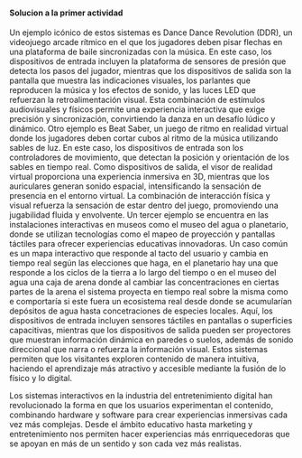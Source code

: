 #### Solucion a la primer actividad
  
Un ejemplo icónico de estos sistemas es Dance Dance Revolution (DDR), un videojuego arcade rítmico en el que los jugadores deben pisar flechas en una plataforma de baile sincronizadas con la música. En este caso, los dispositivos de entrada incluyen la plataforma de sensores de presión que detecta los pasos del jugador, mientras que los dispositivos de salida son la pantalla que muestra las indicaciones visuales, los parlantes que reproducen la música y los efectos de sonido, y las luces LED que refuerzan la retroalimentación visual. Esta combinación de estímulos audiovisuales y físicos permite una experiencia interactiva que exige precisión y sincronización, convirtiendo la danza en un desafío lúdico y dinámico. Otro ejemplo es Beat Saber, un juego de ritmo en realidad virtual donde los jugadores deben cortar cubos al ritmo de la música utilizando sables de luz. En este caso, los dispositivos de entrada son los controladores de movimiento, que detectan la posición y orientación de los sables en tiempo real. Como dispositivos de salida, el visor de realidad virtual proporciona una experiencia inmersiva en 3D, mientras que los auriculares generan sonido espacial, intensificando la sensación de presencia en el entorno virtual. La combinación de interacción física y visual refuerza la sensación de estar dentro del juego, promoviendo una jugabilidad fluida y envolvente. 
Un tercer ejemplo se encuentra en las instalaciones interactivas en museos como el museo del agua o planetario, donde se utilizan tecnologías como el mapeo de proyección y pantallas táctiles para ofrecer experiencias educativas innovadoras. Un caso común es un mapa interactivo que responde al tacto del usuario y cambia en tiempo real según las elecciones que haga, en el planetario hay una que responde a los ciclos de la tierra a lo largo del tiempo o en el museo del agua una caja de arena donde al cambiar las concentraciones en ciertas partes de la arena el sistema proyecta en tiempo real sobre la misma como e comportaría si este fuera un ecosistema real desde donde se acumularían depósitos de agua hasta concetraciones de especies locales. Aquí, los dispositivos de entrada incluyen sensores táctiles en pantallas o superficies capacitivas, mientras que los dispositivos de salida pueden ser proyectores que muestran información dinámica en paredes o suelos, además de sonido direccional que narra o refuerza la información visual. Estos sistemas permiten que los visitantes exploren contenido de manera intuitiva, haciendo el aprendizaje más atractivo y accesible mediante la fusión de lo físico y lo digital.

Los sistemas interactivos en la industria del entretenimiento digital han revolucionado la forma en que los usuarios experimentan el contenido, combinando hardware y software para crear experiencias inmersivas cada vez más complejas. Desde el ámbito educativo hasta marketing y entretenimiento nos permiten hacer experiencias más enrriquecedoras que se apoyan en más de un sentido y son cada vez más realistas.
